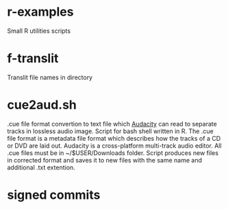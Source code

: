 # r-examples
Small R utilities scripts

# f-translit
Translit file names in directory

# cue2aud.sh
.cue file format convertion to text file which [Audacity](https://www.audacityteam.org/) can read to separate tracks in lossless audio image. Script for bash shell written in R. The .cue file format is a metadata file format which describes how the tracks of a CD or DVD are laid out. Audacity is a cross-platform multi-track audio editor. All .cue files must be in ~/$USER/Downloads folder. Script produces new files in corrected format and saves it to new files with the same name and additional .txt extention.

# signed commits
